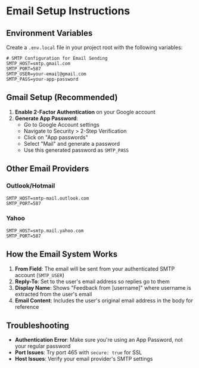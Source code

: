 # Email Setup Instructions

## Environment Variables

Create a `.env.local` file in your project root with the following variables:

```env
# SMTP Configuration for Email Sending
SMTP_HOST=smtp.gmail.com
SMTP_PORT=587
SMTP_USER=your-email@gmail.com
SMTP_PASS=your-app-password
```

## Gmail Setup (Recommended)

1. **Enable 2-Factor Authentication** on your Google account
2. **Generate App Password**:
   - Go to Google Account settings
   - Navigate to Security > 2-Step Verification
   - Click on "App passwords"
   - Select "Mail" and generate a password
   - Use this generated password as `SMTP_PASS`

## Other Email Providers

### Outlook/Hotmail
```env
SMTP_HOST=smtp-mail.outlook.com
SMTP_PORT=587
```

### Yahoo
```env
SMTP_HOST=smtp.mail.yahoo.com
SMTP_PORT=587
```

## How the Email System Works

1. **From Field**: The email will be sent from your authenticated SMTP account (`SMTP_USER`)
2. **Reply-To**: Set to the user's email address so replies go to them
3. **Display Name**: Shows "Feedback from [username]" where username is extracted from the user's email
4. **Email Content**: Includes the user's original email address in the body for reference

## Troubleshooting

- **Authentication Error**: Make sure you're using an App Password, not your regular password
- **Port Issues**: Try port 465 with `secure: true` for SSL
- **Host Issues**: Verify your email provider's SMTP settings 